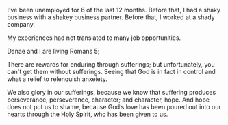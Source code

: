 I've been unemployed for 6 of the last 12 months. Before that, I had a shaky business with a shakey business partner. Before that, I worked at a shady company.

My experiences had not translated to many job opportunities.

Danae and I are living Romans 5;

There are rewards for enduring through sufferings; but unfortunately, you can't get them without sufferings. Seeing that God is in fact in control and what a relief to relenquish anxeiety.

We also glory in our sufferings, because we know that suffering produces perseverance; perseverance, character; and character, hope. And hope does not put us to shame, because God’s love has been poured out into our hearts through the Holy Spirit, who has been given to us.